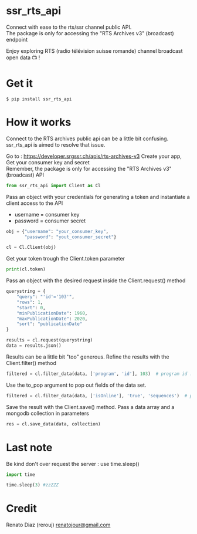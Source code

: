# ssr_rts_api

Connect with ease to the rts/ssr channel public API.  
The package is only for accessing the "RTS Archives v3" (broadcast) endpoint

Enjoy exploring RTS (radio télévision suisse romande) channel broadcast open data 📺 !

# Get it
```
$ pip install ssr_rts_api
```

# How it works

Connect to the RTS archives public api can be a little bit confusing. ssr_rts_api is aimed to resolve that issue.

Go to : https://developer.srgssr.ch/apis/rts-archives-v3
Create your app,
Get your consumer key and secret  
Remember, the package is only for accessing the "RTS Archives v3" (broadcast) API
    
```python
from ssr_rts_api import Client as Cl
```

Pass an object with your credentials for generating a token and
instantiate a client access to the API  
- username = consumer key
- password = consumer secret

```python
obj = {"username": "your_consumer_key",
       "password": "yout_consumer_secret"}

cl = Cl.Client(obj)
```
Get your token trough the Client.token parameter
```python
print(cl.token)
```
Pass an object with the desired request inside the Client.request() method
```python
querystring = {
    "query": "'id'='103'",
    "rows": 1,
    "start": 0,
    "minPublicationDate": 1960,
    "maxPublicationDate": 2020,
    "sort": "publicationDate"
}

results = cl.request(querystring)
data = results.json()
```

Results can be a little bit "too" generous.
Refine the results with the Client.filter() method
```python
filtered = cl.filter_data(data, ['program', 'id'], 103)  # program id : 103 = Temps Présent
```
Use the to_pop argument to pop out fields of the data set.

```python
filtered = cl.filter_data(data, ['isOnline'], 'true', 'sequences')  # pop "sequence" field
```

Save the result with the Client.save() method.
Pass a data array and a mongodb collection in parameters
```python
res = cl.save_data(data, collection)
```
# Last note

Be kind don't over request the server : use time.sleep()
```python
import time

time.sleep(3) #zzZZZ
```
# Credit

Renato Diaz (rerouj)
renatojour@gmail.com